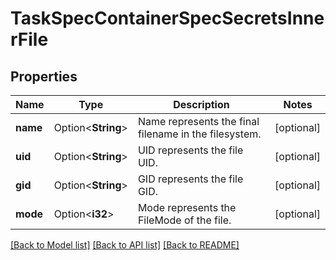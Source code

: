 # TaskSpecContainerSpecSecretsInnerFile

## Properties

Name | Type | Description | Notes
------------ | ------------- | ------------- | -------------
**name** | Option<**String**> | Name represents the final filename in the filesystem.  | [optional]
**uid** | Option<**String**> | UID represents the file UID. | [optional]
**gid** | Option<**String**> | GID represents the file GID. | [optional]
**mode** | Option<**i32**> | Mode represents the FileMode of the file. | [optional]

[[Back to Model list]](../README.md#documentation-for-models) [[Back to API list]](../README.md#documentation-for-api-endpoints) [[Back to README]](../README.md)


